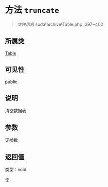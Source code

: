 # 方法 `truncate`

> *文件信息* suda\archive\Table.php: 397~400

## 所属类 

[Table](../Table.md)

## 可见性

public

## 说明

清空数据表


## 参数


无参数


## 返回值

类型：void

无

